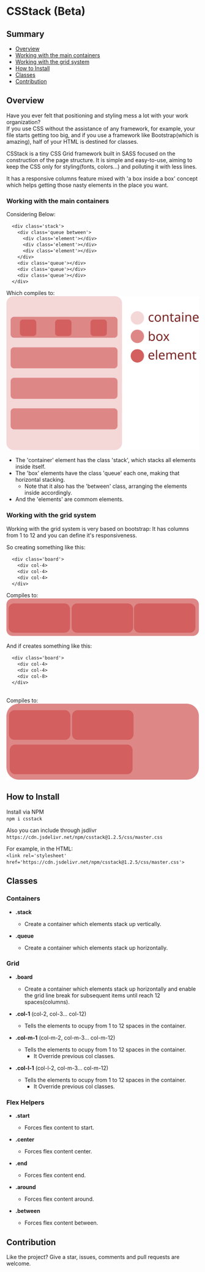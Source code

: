 # CSStack (Beta)

## Summary
- <a href='#overview'>Overview</a>
- <a href='#working-with-the-main-containers'>Working with the main containers</a>
- <a href='#working-with-the-grid-system'>Working with the grid system</a>
- <a href='#how-to-install'>How to Install</a>
- <a href='#classes'>Classes</a>
- <a href='#contribution'>Contribution</a>
## Overview

<p> 
  Have you ever felt that positioning and styling mess a lot with your work organization?<br>
  If you use CSS without the assistance of any framework, for example, 
  your file starts getting too big, and if you use a framework like Bootstrap(which is amazing), 
  half of your HTML is destined for classes.
</p>
<p> 
  CSStack is a tiny CSS Grid framework built in SASS focused on the construction of the page structure.
  It is simple and easy-to-use, aiming to keep the CSS only for styling(fonts, colors...) and 
  polluting it with less lines.
</p>
<p>
  It has a responsive columns feature mixed with 'a box inside a box' concept which helps 
  getting those nasty elements in the place you want.
</p>
  
### Working with the main containers

Considering Below:
```
  <div class='stack'>
    <div class='queue between'>
      <div class='element'></div>
      <div class='element'></div>
      <div class='element'></div>
    </div>
    <div class='queue'></div>
    <div class='queue'></div>
    <div class='queue'></div>
  </div>
```
Which compiles to: <br>
<img src='./stack-concept.svg'>
<br>
- The 'container' element has the class 'stack', which stacks all elements inside itself.
- The 'box' elements have the class 'queue' each one, making that horizontal stacking.
  - Note that it also has the 'between' class, arranging the elements inside accordingly.
- And the 'elements' are commom elements.

### Working with the grid system

Working with the grid system is very based on bootstrap: It has columns from 1 to 12 and you can define it's responsiveness.

So creating something like this:<br>
```
  <div class='board'>
    <div col-4>
    <div col-4>
    <div col-4>
  </div>
```
Compiles to:<br>
<img src='./col-4.svg'> <br>

And if creates something like this:<br>
```
  <div class='board'>
    <div col-4>
    <div col-4>
    <div col-8>
  </div>
```
<br>
Compiles to:<br>
<img src='./col-4-8.svg'>

## How to Install

Install via NPM <br>
``` npm i csstack ``` <br>

Also you can include through jsdlivr <br>
``` https://cdn.jsdelivr.net/npm/csstack@1.2.5/css/master.css ``` <br>

For example, in the HTML: <br>
``` <link rel='stylesheet' href='https://cdn.jsdelivr.net/npm/csstack@1.2.5/css/master.css'> ``` <br>

## Classes 
### Containers

- **.stack**
  - Create a container which elements stack up vertically.
  
- **.queue**
  - Create a container which elements stack up horizontally.

### Grid

- **.board**
  - Create a container which elements stack up horizontally and enable the grid line break for subsequent items until reach 12 spaces(columns).

- **.col-1** (col-2, col-3... col-12)
  - Tells the elements to ocupy from 1 to 12 spaces in the container.

- **.col-m-1** (col-m-2, col-m-3... col-m-12)
  - Tells the elements to ocupy from 1 to 12 spaces in the container.
    - It Override previous col classes.
  
- **.col-l-1** (col-l-2, col-m-3... col-m-12)
  - Tells the elements to ocupy from 1 to 12 spaces in the container.
    - It Override previous col classes.

### Flex Helpers

- **.start**
  - Forces flex content to start.
  
- **.center**
  - Forces flex content center.
  
- **.end**
  - Forces flex content end.

- **.around**
  - Forces flex content around.

- **.between**
  - Forces flex content between.
  
## Contribution

Like the project? Give a star, issues, comments and pull requests are welcome.
  
